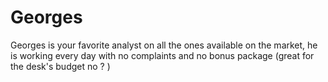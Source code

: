 # Georges
Georges is your favorite analyst on all the ones available on the market, he is working every day with no complaints and no bonus package (great for the desk's budget no ? ) 


